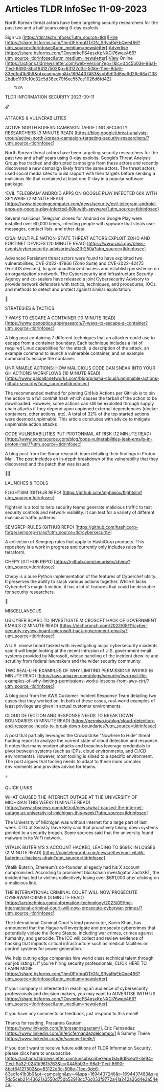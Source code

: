 # Articles TLDR InfoSec 11-09-2023

North Korean threat actors have been targeting security researchers
for the past two and a half years using 0-day exploits  

Sign Up [https://tldr.tech/infosec?utm_source=tldr]|Hire
[https://share.hsforms.com/1hmOFVmqOTrON_SRvaRqEbQee466?utm_source=tldrinfosec&utm_medium=newsletter]|Advertise
[https://share.hsforms.com/1OxvmrkcFS4qsxKpNXCi76wee466?utm_source=tldrinfosec&utm_medium=newsletter]|View
Online
[https://actions.tldrnewsletter.com/web-version?ep=1&lc=0445b03e-96a1-11ed-8690-8bcf64127502&p=83122d3c-508e-11ee-9dc6-83edfc41b3b9&pt=campaign&t=1694437483&s=b9df3d8ea6d26c68a71382bdbc1197c10c32c5d38ec79f6ee557ce1026d6fd42]


		TLDR 

TLDR INFORMATION SECURITY 2023-09-11

🔓 

ATTACKS & VULNERABILITIES

ACTIVE NORTH KOREAN CAMPAIGN TARGETING SECURITY RESEARCHERS (3 MINUTE
READ)
[https://blog.google/threat-analysis-group/active-north-korean-campaign-targeting-security-researchers/?utm_source=tldrinfosec]

North Korean threat actors have been targeting security researchers
for the past two and a half years using 0-day exploits. Google’s
Threat Analysis Group has tracked and disrupted campaigns from these
actors and recently discovered a new campaign likely from the same
actors. The threat actors used social media sites to build rapport
with their targets before sending a malicious file that contained at
least one 0-day in a popular software package. 

‘EVIL TELEGRAM’ ANDROID APPS ON GOOGLE PLAY INFECTED 60K WITH
SPYWARE (2 MINUTE READ)
[https://www.bleepingcomputer.com/news/security/evil-telegram-android-apps-on-google-play-infected-60k-with-spyware/?utm_source=tldrinfosec]

Several malicious Telegram clones for Android on Google Play were
installed over 60,000 times, infecting people with spyware that steals
user messages, contact lists, and other data. 

CISA: MULTIPLE NATION-STATE THREAT ACTORS EXPLOIT ZOHO AND FORTINET
DEVICES (20 MINUTE READ)
[https://www.cisa.gov/news-events/cybersecurity-advisories/aa23-250a?utm_source=tldrinfosec]

Advanced Persistent threat actors were found to have exploited two
vulnerabilities, CVE-2022-47966 (Zoho Suite) and CVE-2022-42475
(FortiOS devices), to gain unauthorized access and establish
persistence on an organization's network. The Cybersecurity and
Infrastructure Security Agency and co-sealers have released a joint
Cybersecurity Advisory to provide network defenders with tactics,
techniques, and procedures, IOCs, and methods to detect and protect
against similar exploitation. 

🧠 

STRATEGIES & TACTICS

7 WAYS TO ESCAPE A CONTAINER (10 MINUTE READ)
[https://www.panoptica.app/research/7-ways-to-escape-a-container?utm_source=tldrinfosec]

A blog post containing 7 different techniques that an attacker could
use to escape from a container boundary. Each technique includes a
list of required Linux capabilities for the attack, a description of
the attack, an example command to launch a vulnerable container, and
an example command to escape the container. 

UNPINNABLE ACTIONS: HOW MALICIOUS CODE CAN SNEAK INTO YOUR GH ACTIONS
WORKFLOWS (10 MINUTE READ)
[https://www.paloaltonetworks.com/blog/prisma-cloud/unpinnable-actions-github-security/?utm_source=tldrinfosec]

The recommended method for pinning GitHub Actions per GitHub is to pin
the action to a full commit hash which causes the tarball of the
action to be downloaded. However, some actions can still be exploited
through supply chain attacks if they depend upon unpinned external
dependencies (docker containers, other actions, etc). A total of 32%
of the top started actions were deemed unpinnable. This article
concludes with advice to mitigate unpinnable action attacks 

CODE VULNERABILITIES PUT PROTONMAIL AT RISK (12 MINUTE READ)
[https://www.sonarsource.com/blog/code-vulnerabilities-leak-emails-in-proton-mail/?utm_source=tldrinfosec]

A blog post from the Sonar research team detailing their findings in
Proton Mail. The post includes an in-depth breakdown of the
vulnerability that they discovered and the patch that was issued. 

🧑‍💻 

LAUNCHES & TOOLS

FLIGHTSIM (GITHUB REPO)
[https://github.com/alphasoc/flightsim?utm_source=tldrinfosec]

flightsim is a tool to help security teams generate malicious traffic
to test security controls and network visibility. It can test for a
variety of different malicious traffic patterns. 

SEMGREP-RULES (GITHUB REPO)
[https://github.com/hashicorp-forge/semgrep-rules?utm_source=tldrcybersecurity]

A collection of Semgrep rules that apply to HashiCorp products. This
repository is a work in progress and currently only includes rules for
terraform. 

CHEPY (GITHUB REPO)
[https://github.com/securisec/chepy?utm_source=tldrinfosec]

Chepy is a pure Python implementation of the features of Cyberchef
utility. It preserves the ability to stack various actions together.
While it lacks Cyberchef's magic function, it has a lot of features
that could be desirable for security researchers. 

🎁 

MISCELLANEOUS

US CYBER BOARD TO INVESTIGATE MICROSOFT HACK OF GOVERNMENT EMAILS (2
MINUTE READ)
[https://techcrunch.com/2023/08/11/cyber-security-review-board-microsoft-hack-government-emails/?utm_source=tldrinfosec]

A U.S. review board tasked with investigating major cybersecurity
incidents said it will begin looking at the recent intrusion of U.S.
government email systems provided by Microsoft, whose handling of the
incident drew ire and scrutiny from federal lawmakers and the wider
security community. 

TWO REAL-LIFE EXAMPLES OF WHY LIMITING PERMISSIONS WORKS (6 MINUTE
READ)
[https://aws.amazon.com/blogs/security/two-real-life-examples-of-why-limiting-permissions-works-lessons-from-aws-cirt/?utm_source=tldrinfosec]

A blog post from the AWS Customer Incident Response Team detailing two
cases that they worked on. In both of these cases, real-world examples
of least privilege are given in actual customer environments. 

CLOUD DETECTION AND RESPONSE NEEDS TO BREAK DOWN BOUNDARIES (5 MINUTE
READ)
[https://permiso.io/blog/cloud-detection-and-response-needs-to-break-down-boundaries?utm_source=tldrinfosec]

A post that partially leverages the Crowdstrike “Nowhere to Hide”
threat hunting report to analyze the current state of cloud detection
and response. It notes that many modern attacks and breaches leverage
credentials to pivot between systems (such as IDPs, cloud
environments, and CI/CD environments). However, most tooling is siloed
to a specific environment. The post argues that tooling needs to adapt
to these more complex environments and provides advice for teams. 

⚡ 

QUICK LINKS

WHAT CAUSED THE INTERNET OUTAGE AT THE UNIVERSITY OF MICHIGAN THIS
WEEK? (1 MINUTE READ)
[https://www.cbsnews.com/detroit/news/what-caused-the-internet-outage-at-university-of-michigan-this-week/?utm_source=tldrinfosec]

The University of Michigan was without internet for a large part of
last week. CTO of SensCy Dave Kelly said that proactively taking down
systems pointed to a security breach. Some sources said that the
university found malware in its WiFi network. 

VITALIK BUTERIN’S X ACCOUNT HACKED, LEADING TO $691K IN LOSSES (2
MINUTE READ)
[https://cointelegraph.com/news/ethereum-vitalik-buterin-x-hackers-drain?utm_source=tldrinfosec]

Vitalik Buterin, Ethereum’s co-founder, allegedly had his X account
compromised. According to prominent blockchain investigator ZachXBT,
the incident has led to victims collectively losing over $691,000
after clicking on a malicious link. 

THE INTERNATIONAL CRIMINAL COURT WILL NOW PROSECUTE CYBERWAR CRIMES (3
MINUTE READ)
[https://arstechnica.com/information-technology/2023/09/the-international-criminal-court-will-now-prosecute-cyberwar-crimes/?utm_source=tldrinfosec]

The International Criminal Court's lead prosecutor, Karim Khan, has
announced that the Hague will investigate and prosecute cybercrimes
that potentially violate the Rome Statute, including war crimes,
crimes against humanity, and genocide. The ICC will collect and review
evidence of hacking that impacts critical infrastructure such as
medical facilities or control systems for power generation. 

 We help cutting edge companies hire world class technical talent
through our job listings. If you're hiring security professionals,
CLICK HERE TO LEARN MORE
[https://share.hsforms.com/1hmOFVmqOTrON_SRvaRqEbQee466?utm_source=tldrinfosec&utm_medium=newsletter].


If your company is interested in reaching an audience of cybersecurity
professionals and decision makers, you may want to ADVERTISE WITH US
[https://share.hsforms.com/1OxvmrkcFS4qsxKpNXCi76wee466?utm_source=tldrinfosec&utm_medium=newsletter].


If you have any comments or feedback, just respond to this email! 

Thanks for reading, 
Prasanna Gautam [https://www.linkedin.com/in/prasannagautam/], Eric
Fernandez [https://www.linkedin.com/in/ericfernandezdelcampo/] & Sammy
Tbeile [https://www.linkedin.com/in/sammy-tbeile/] 

If you don't want to receive future editions of TLDR Information
Security, please click here to unsubscribe
[https://actions.tldrnewsletter.com/unsubscribe?ep=1&l=8d9cea11-3e94-11ed-9a32-0241b9615763&lc=0445b03e-96a1-11ed-8690-8bcf64127502&p=83122d3c-508e-11ee-9dc6-83edfc41b3b9&pt=campaign&pv=4&spa=1694437248&t=1694437483&s=a7dd5ceb21443621a3550d75db52918cc76c033f9772a41a242a36d4e3a54e7b].
